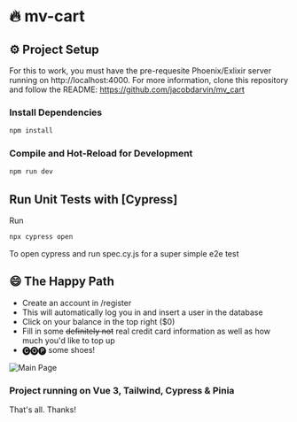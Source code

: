 # 🔥 mv-cart


## ⚙️ Project Setup

For this to work, you must have the pre-requesite Phoenix/Exlixir server running on http://localhost:4000. 
For more information, clone this repository and follow the README: https://github.com/jacobdarvin/mv_cart

### Install Dependencies

```sh
npm install
```

### Compile and Hot-Reload for Development

```sh
npm run dev
```

## Run Unit Tests with [Cypress]

Run

```sh
npx cypress open
```
To open cypress and run spec.cy.js for a super simple e2e test

## 😄 The Happy Path

- Create an account in /register
- This will automatically log you in and insert a user in the database
- Click on your balance in the top right ($0)
- Fill in some ~~definitely not~~ real credit card information as well as how much you'd like to top up
- 🅒🅞🅟 some shoes!

![Main Page](https://i.imgur.com/yazQ1L1.png)

### Project running on Vue 3, Tailwind, Cypress & Pinia
That's all. Thanks!
